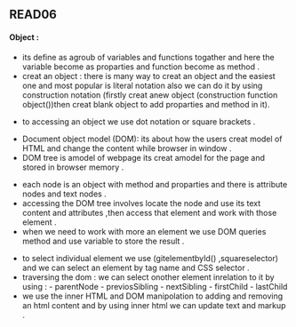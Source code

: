 ## READ06
#### Object :
* its define as agroub of variables and functions togather and here the variable become as proparties and function become as method .
* creat an object : there is many way to creat an object and the easiest one and most popular is literal notation also we can do it by using construction notation (firstly creat anew object (construction function object())then creat blank object to add proparties and method in it).
- to accessing an object we use dot notation or square brackets .

* Document object model (DOM):
its about how the users creat model of HTML and change the content while browser in window .
* DOM tree is amodel of webpage its creat amodel for the page and stored in browser memory .
- each node is an object with method and proparties and there is attribute nodes and text nodes .
- accessing the DOM tree involves locate the node and use its text content and attributes ,then access that element and work with those element .
- when we need to work with more an element we use DOM queries method and use variable to store the result .
* to select individual element we use (gitelementbyId() ,squareselector) and we can select an element by tag name and CSS selector .
* traversing the dom : we can select onother element inrelation to it by using :
       - parentNode 
       - previosSibling 
       - nextSibling 
       - firstChild
       - lastChild 
* we use the inner HTML and DOM manipolation to adding and removing an html content and by using inner html we can update text and markup .
       